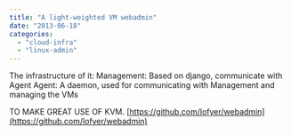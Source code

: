 ```yaml
---
title: "A light-weighted VM webadmin"
date: "2013-06-18"
categories: 
  - "cloud-infra"
  - "linux-admin"
---
```


The infrastructure of it: Management: Based on django, communicate with Agent Agent: A daemon, used for communicating with Management and managing the VMs

TO MAKE GREAT USE OF KVM. [https://github.com/lofyer/webadmin](https://github.com/lofyer/webadmin)
